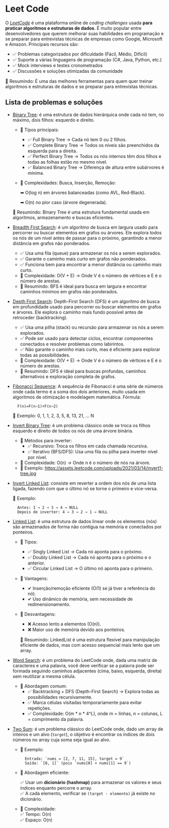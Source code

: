 # Leet Code

O [*LeetCode*](https://leetcode.com/) é uma plataforma online de *coding challenges* usada **para praticar algoritmos e estruturas de dados**. É muito popular entre desenvolvedores que querem melhorar suas habilidades em programação e se preparar para entrevistas técnicas de empresas como Google, Microsoft e Amazon. Principais recursos são:

- ✅ Problemas categorizados por dificuldade (Fácil, Médio, Difícil)
- ✅ Suporte a várias linguagens de programação (C#, Java, Python, etc.)
- ✅ Mock interviews e testes cronometrados
- ✅ Discussões e soluções otimizadas da comunidade

🚀 Resumindo: É uma das melhores ferramentas para quem quer treinar algoritmos e estruturas de dados e se preparar para entrevistas técnicas.

## Lista de problemas e soluções

- [Binary Tree](./Solutions/BinaryTree.cs): é uma estrutura de dados hierárquica onde cada nó tem, no máximo, dois filhos: esquerdo e direito.

    - 🔹 Tipos principais:
        - ✅ Full Binary Tree → Cada nó tem 0 ou 2 filhos.
        - ✅ Complete Binary Tree → Todos os níveis são preenchidos da esquerda para a direita.
        - ✅ Perfect Binary Tree → Todos os nós internos têm dois filhos e todas as folhas estão no mesmo nível.
        - ✅ Balanced Binary Tree → Diferença de altura entre subárvores é mínima.

    - 🔹 Complexidades: Busca, Inserção, Remoção:
        
        ➡ O(log n) em árvores balanceadas (como AVL, Red-Black).
        
        ➡ O(n) no pior caso (árvore degenerada).

    🚀 Resumindo: Binary Tree é uma estrutura fundamental usada em algoritmos, armazenamento e buscas eficientes.

- [Breadth First Search](./Solutions/BreadthFirstSearch.cs): é um algoritmo de busca em largura usado para percorrer ou buscar elementos em grafos ou árvores. Ele explora todos os nós de um nível antes de passar para o próximo, garantindo a menor distância em grafos não ponderados.
    - ✅ Usa uma fila (queue) para armazenar os nós a serem explorados.
    - ✅ Garante o caminho mais curto em grafos não ponderados.
    - ✅ Funciona bem para encontrar a menor distância ou caminho mais curto.
    - 🔹 Complexidade: O(V + E) → Onde V é o número de vértices e E é o número de arestas.
    - 🚀 Resumindo: BFS é ideal para busca em largura e encontrar caminhos mínimos em grafos não ponderados.

- [Depth First Search](./Solutions/DepthFirstSearch.cs): Depth-First Search (DFS) é um algoritmo de busca em profundidade usado para percorrer ou buscar elementos em grafos e árvores. Ele explora o caminho mais fundo possível antes de retroceder (backtracking).
    - ✅ Usa uma pilha (stack) ou recursão para armazenar os nós a serem explorados.
    - ✅ Pode ser usado para detectar ciclos, encontrar componentes conectados e resolver problemas como labirintos.
    - ✅ Não garante o caminho mais curto, mas é eficiente para explorar todas as possibilidades.
    - 🔹 Complexidade: O(V + E) → Onde V é o número de vértices e E é o número de arestas.
    - 🚀 Resumindo: DFS é ideal para buscas profundas, caminhos alternativos e exploração completa de grafos.

- [Fibonacci Sequence](./Solutions/FibonacciSequence.cs): A sequência de Fibonacci é uma série de números onde cada termo é a soma dos dois anteriores, muito usada em algoritmos de otimização e modelagem matemática. Fórmula:

        F(n)=F(n−1)+F(n−2)

    🔹 Exemplo: 0, 1, 1, 2, 3, 5, 8, 13, 21, ... N

- [Invert Binary Tree](./Solutions/InvertBinaryTree.cs): é um problema clássico onde se troca os filhos esquerdo e direito de todos os nós de uma árvore binária.
    - 🔹 Métodos para inverter:
        - ✅ Recursivo: Troca os filhos em cada chamada recursiva.
        - ✅ Iterativo (BFS/DFS): Usa uma fila ou pilha para inverter nível por nível.
    - 🔹 Complexidade: O(n) → Onde n é o número de nós na árvore.
    - 🔹 Exemplo: https://assets.leetcode.com/uploads/2021/03/14/invert1-tree.jpg

- [Invert Linked List](./Solutions/InvertLinkedList.cs): consiste em reverter a ordem dos nós de uma lista ligada, fazendo com que o último nó se torne o primeiro e vice-versa.

    🔹 Exemplo:

        Antes: 1 → 2 → 3 → 4 → NULL
        Depois de inverter: 4 → 3 → 2 → 1 → NULL

- [Linked List](./Solutions/LinkedList.cs): é uma estrutura de dados linear onde os elementos (nós) são armazenados de forma não contígua na memória e conectados por ponteiros.
    - 🔹 Tipos:
        - ✅ Singly Linked List → Cada nó aponta para o próximo.
        - ✅ Doubly Linked List → Cada nó aponta para o próximo e o anterior.
        - ✅ Circular Linked List → O último nó aponta para o primeiro.

    - 🔹 Vantagens:
        - ✔ Inserção/remoção eficiente (O(1) se já tiver a referência do nó).
        - ✔ Uso dinâmico de memória, sem necessidade de redimensionamento.

    - 🔹 Desvantagens:
        - ❌ Acesso lento a elementos (O(n)).
        - ❌ Maior uso de memória devido aos ponteiros.

        🚀 Resumindo: LinkedList é uma estrutura flexível para manipulação eficiente de dados, mas com acesso sequencial mais lento que um array.

- [Word Search](./Solutions/WordSearch.cs): é um problema do LeetCode onde, dada uma matriz de caracteres e uma palavra, você deve verificar se a palavra pode ser formada seguindo caminhos adjacentes (cima, baixo, esquerda, direita) sem reutilizar a mesma célula.
    - 🔹 Abordagem comum:
        - ✅ Backtracking + DFS (Depth-First Search) → Explora todas as possibilidades recursivamente.
        - ✅ Marca células visitadas temporariamente para evitar repetições.
        - ✅ Complexidade: O(m * n * 4^L), onde m = linhas, n = colunas, L = comprimento da palavra.

- [Two Sum](./Solutions/TwoSum.cs): é um problema clássico do LeetCode onde, dado um array de inteiros e um alvo (`target`), o objetivo é encontrar os índices de dois números no array cuja soma seja igual ao alvo.

    - 🔹 Exemplo:

            Entrada: `nums = [2, 7, 11, 15], target = 9`  
            Saída: `[0, 1]` (pois `nums[0] + nums[1] == 9`)

    - 🔹 Abordagem eficiente: 

        ✅ Usar um **dicionário (hashmap)** para armazenar os valores e seus índices enquanto percorre o array.  
        ✅ A cada elemento, verificar se `(target - elemento)` já existe no dicionário.

    - 🔹 Complexidade:  
        ✅ Tempo: O(n)  
        ✅ Espaço: O(n)
